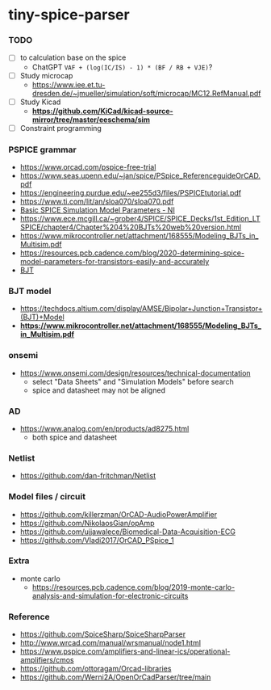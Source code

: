 tiny-spice-parser
=================

### TODO
- [ ] to calculation base on the spice
  - ChatGPT `VAF + (log(IC/IS) - 1) * (BF / RB + VJE)`?
- [ ] Study microcap
  - https://www.iee.et.tu-dresden.de/~jmueller/simulation/soft/microcap/MC12.RefManual.pdf
- [ ] Study Kicad
  - **https://github.com/KiCad/kicad-source-mirror/tree/master/eeschema/sim**
- [ ] Constraint programming
### PSPICE grammar
- https://www.orcad.com/pspice-free-trial
- https://www.seas.upenn.edu/~jan/spice/PSpice_ReferenceguideOrCAD.pdf
- https://engineering.purdue.edu/~ee255d3/files/PSPICEtutorial.pdf
- https://www.ti.com/lit/an/sloa070/sloa070.pdf
- [Basic SPICE Simulation Model Parameters - NI](https://www.ni.com/en/shop/electronic-test-instrumentation/application-software-for-electronic-test-and-instrumentation-category/what-is-multisim/spice-simulation-fundamentals/basic-spice-simulation-model-parameters-.html)
- https://www.ece.mcgill.ca/~grober4/SPICE/SPICE_Decks/1st_Edition_LTSPICE/chapter4/Chapter%204%20BJTs%20web%20version.html
- https://www.mikrocontroller.net/attachment/168555/Modeling_BJTs_in_Multisim.pdf
- https://resources.pcb.cadence.com/blog/2020-determining-spice-model-parameters-for-transistors-easily-and-accurately
- [BJT](https://help.altair.com/activate/help/en_us/block_reference_guide/_mo/_lib/Spice/HTML/bjt_t.html)

### BJT model
- https://techdocs.altium.com/display/AMSE/Bipolar+Junction+Transistor+(BJT)+Model
- **https://www.mikrocontroller.net/attachment/168555/Modeling_BJTs_in_Multisim.pdf**

### onsemi
- https://www.onsemi.com/design/resources/technical-documentation
  - select "Data Sheets" and "Simulation Models" before search
  - spice and datasheet may not be aligned
### AD
- https://www.analog.com/en/products/ad8275.html
  - both spice and datasheet

### Netlist
- https://github.com/dan-fritchman/Netlist

### Model files / circuit
- https://github.com/killerzman/OrCAD-AudioPowerAmplifier
- https://github.com/NikolaosGian/opAmp
- https://github.com/ujjawalece/Biomedical-Data-Acquisition-ECG
- https://github.com/Vladi2017/OrCAD_PSpice_1

### Extra
- monte carlo
  - https://resources.pcb.cadence.com/blog/2019-monte-carlo-analysis-and-simulation-for-electronic-circuits

### Reference
- https://github.com/SpiceSharp/SpiceSharpParser
- http://www.wrcad.com/manual/wrsmanual/node1.html
- https://www.pspice.com/amplifiers-and-linear-ics/operational-amplifiers/cmos
- https://github.com/ottoragam/Orcad-libraries
- https://github.com/Werni2A/OpenOrCadParser/tree/main
